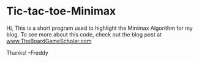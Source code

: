 # Tic-tac-toe-Minimax
Hi, This is a short program used to highlight the Minimax Algorithm for my blog.
To see more about this code, check out the blog post at www.TheBoardGameScholar.com

Thanks!
-Freddy
